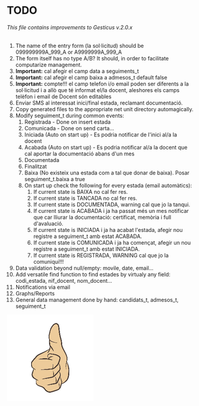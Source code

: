 # TODO

###### This file contains improvements to Gesticus v.2.0.x

1. The name of the entry form (la sol·licitud) should be 099999999A_999_A or A9999999A_999_A
1. The form itself has no type A/B? It should, in order to facilitate computarize management.
1. __Important:__ cal afegir el camp data a seguiments_t
1. __Important:__ cal afegir el camp baixa a admesos_t default false
1. __Important:__ compte!!! el camp telefon i/o email poden ser diferents a la sol·licitud i a allò que té informat el/la docent, aleshores els camps telèfon i email de Docent són editables 
1. Enviar SMS al interessat inici/final estada, reclamant documentació.
1. Copy generated files to the appropriate net unit directory automagically.
1. Modify seguiment_t during common events: 
   1. Registrada - Done on insert estada
   1. Comunicada - Done on send carta...
   1. Iniciada (Auto on start up) - Es podria notificar de l'inici al/a la docent
   1. Acabada (Auto on start up) - Es podria notificar al/a la docent que cal aportar la documentació abans d'un mes
   1. Documentada
   1. Finalitzat
   1. Baixa (No existeix una estada com a tal que donar de baixa). Posar seguiment_t.baixa a true
   1. On start up check the following for every estada (email automàtics):
      1. If current state is BAIXA no cal fer res.
      1. If current state is TANCADA no cal fer res.
      1. If current state is DOCUMENTADA, warning cal que jo la tanqui.
      1. If current state is ACABADA i ja ha passat més un mes notificar que car lliurar la documentació: certificat, memòria i full d'avaluació.
      1. If current state is INICIADA i ja ha acabat l'estada, afegir nou registre a seguiment_t amb estat ACABADA.
      1. If current state is COMUNICADA i ja ha començat, afegir un nou registre a seguiment_t amb estat INICIADA.
      1. If current state is REGISTRADA, WARNING cal que jo la comuniqui!!!
1. Data validation beyond null/empty: movile, date, email...
1. Add versatile find function to find estades by virtualy any field: codi_estada, nif_docent, nom_docent...
1. Notifications via email
1. Graphs/Reports
1. General data management done by hand: candidats_t, admesos_t, seguiment_t

![Thumb Up](./thumb_up.jpg)